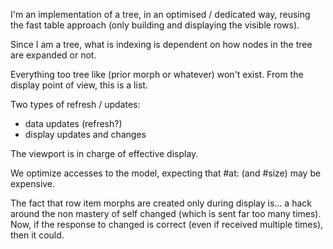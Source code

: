 I'm an implementation of a tree, in an optimised / dedicated way, reusing the fast table approach (only building and displaying the visible rows).

Since I am a tree, what is indexing is dependent on how nodes in the tree are expanded or not.

Everything too tree like (prior morph or whatever) won't exist. From the display point of view, this is a list.

Two types of refresh / updates:
- data updates (refresh?)
- display updates and changes

The viewport is in charge of effective display.

We optimize accesses to the model, expecting that #at: (and #size) may be expensive.

The fact that row item morphs are created only during display is... a hack around the non mastery of self changed (which is sent far too many times). Now, if the response to changed is correct (even if received multiple times), then it could.